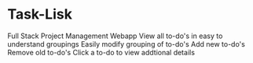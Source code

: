 # Task-Lisk
Full Stack Project Management Webapp
View all to-do's in easy to understand groupings
Easily modify grouping of to-do's
Add new to-do's
Remove old to-do's
Click a to-do to view addtional details
